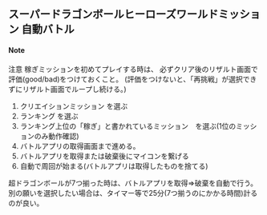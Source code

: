 ## スーパードラゴンボールヒーローズワールドミッション 自動バトル

#### Note
注意
稼ぎミッションを初めてプレイする時は、
必ずクリア後のリザルト画面で評価(good/bad)をつけておくこと。
(評価をつけないと、「再挑戦」が選択できずにリザルト画面でループし続ける。)

1. クリエイションミッション を選ぶ
2. ランキング を選ぶ
3. ランキング上位の「稼ぎ」と書かれているミッション　を選ぶ(1位のミッションのみ動作確認)
4. バトルアプリの取得画面まで進める。
5. バトルアプリを取得または破棄後にマイコンを繋げる
6. 自動で周回が始まる(バトルアプリは取得したものを捨てる)

超ドラゴンボールが7つ揃った時は、バトルアプリを取得⇒破棄を自動で行う。
別の願いを選択したい場合は、タイマー等で25分(7つ揃うのにかかる時間)計るのが良い。
